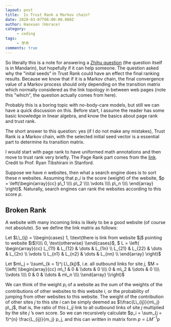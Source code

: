 ```yaml
---
layout: post
title:  Is Trust Rank a Markov chain?
date: 2020-03-07T06:00:00.000Z
author: Haoxuan (Horace)
category:
     - coding
tags:
     - 学术
comments: true
---
```


So literally this is a note for answering a [Zhihu question](https://www.zhihu.com/question/373709342) (the question itself is in Mandarin), but hopefully if it can help someone. The question asked why the "inital seeds" in Trust Rank could have an effect the final ranking results. Because we know that if it is a Markov chain, the final convergence value of a Markov process should only depending on the transition matrix
which normally considered as the link topology in between web pages (note this "which", the question actually comes from here).

Probably this is a boring topic with no-body-care models, but still we can have a quick discussion on this. Before start, I assume the reader has some basic knowledge in linear algebra, and know the basics about page rank and trust rank.

The short answer to this question: yes (if I do not make any mistakes), Trust Rank is a Markov chain, with the selected initial seed vector is a essential part to determine its transition matrix. 

I would start with page rank to have uniformed math annotations and then move to trust rank very briefly. The Page Rank part comes from the [link](http://statweb.stanford.edu/~tibs/sta306bfiles/pagerank/ryan/01-24-pr.pdf). Credit to Prof. Ryan Tibshirani in Stanford.

Suppose we have $n$ websites, then what a search engine does is to sort these $n$ websites. Assuming that $p\_i$ is the score (weight) of the website, $p = \left(\begin{array}{cc} p\_1 \\\\ p\_2 \\\\ \vdots \\\\ p\_n \\\\ \end{array} \right)$. Naturally, search engines can rank the websites according to this score $p$.

## Broken Rank

A website with many incoming links is likely to be a good website (of course not absolute). So we define the link matrix as follows:

Let  $L\_{ij} = \\begin{cases}     1, \\text{there is link from website $j$ pointing to website $i$}\\\\     0, \text{otherwise} \\end{cases}$,
$ L =  \\left( \\begin{array}{cc} L\_{11} & L\_{12} &  \\dots & L\_{1n} \\\\ L\_{21} & L\_{22} &  \\dots & L\_{2n} \\\\ \\vdots \\\\ L\_{n1} & L\_{n2} &  \\dots & L\_{nn} \\\\ \\end{array} \\right)$

Let $m\_j = \\sum\_{k = 1}^j L\_{kj}$, i.e. all outbound links for site $j$, $M =  \\left(   \\begin{array}{cc} m\_1 & 0 &  \\dots & 0 \\\\ 0 & m\_2 &  \\dots & 0 \\\\ \\vdots \\\\ 0 & 0 &  \\dots & m\_n \\\\ \\end{array} \\right)$

We can think of the weight $p_i$ of a website as the sum of the weights of the contributions of other websites to this website $i$, or the probability of jumping from other websites to this website. The weight of the contribution of other sites $j$ to this site $i$ can be simply deemed as $\\frac{L\_{ij}}{m\_j} p\_j$, that is, the ratio of this $L\_{ij}$ link to all outbound links of site $j$ multiplied by the site $j$ ’s own score. So we can recursively calculate $p\_i = \\sum\_{j = 1}^{n} \\frac{L\_{ij}}{m\_j} p\_j, and this can written in matrix form $p = LM^{-1} p$
